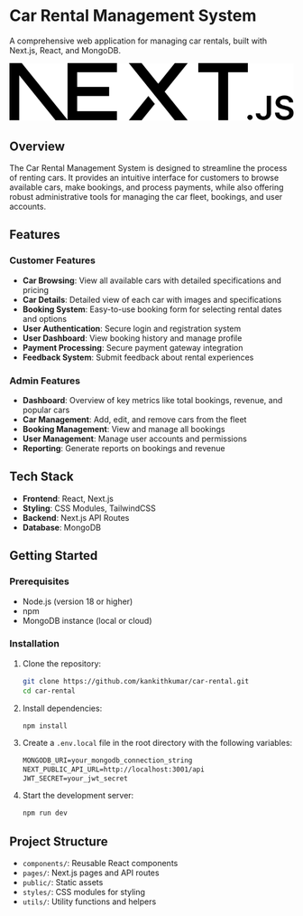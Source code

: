 # Car Rental Management System

A comprehensive web application for managing car rentals, built with Next.js, React, and MongoDB.

![Car Rental Management System](public/next.svg)

## Overview

The Car Rental Management System is designed to streamline the process of renting cars. It provides an intuitive interface for customers to browse available cars, make bookings, and process payments, while also offering robust administrative tools for managing the car fleet, bookings, and user accounts.

## Features

### Customer Features
- **Car Browsing**: View all available cars with detailed specifications and pricing
- **Car Details**: Detailed view of each car with images and specifications
- **Booking System**: Easy-to-use booking form for selecting rental dates and options
- **User Authentication**: Secure login and registration system
- **User Dashboard**: View booking history and manage profile
- **Payment Processing**: Secure payment gateway integration
- **Feedback System**: Submit feedback about rental experiences

### Admin Features
- **Dashboard**: Overview of key metrics like total bookings, revenue, and popular cars
- **Car Management**: Add, edit, and remove cars from the fleet
- **Booking Management**: View and manage all bookings
- **User Management**: Manage user accounts and permissions
- **Reporting**: Generate reports on bookings and revenue

## Tech Stack

- **Frontend**: React, Next.js
- **Styling**: CSS Modules, TailwindCSS
- **Backend**: Next.js API Routes
- **Database**: MongoDB

## Getting Started

### Prerequisites

- Node.js (version 18 or higher)
- npm
- MongoDB instance (local or cloud)

### Installation

1. Clone the repository:
   ```bash
   git clone https://github.com/kankithkumar/car-rental.git
   cd car-rental
   ```

2. Install dependencies:
   ```bash
   npm install
   ```

3. Create a `.env.local` file in the root directory with the following variables:
   ```
   MONGODB_URI=your_mongodb_connection_string
   NEXT_PUBLIC_API_URL=http://localhost:3001/api
   JWT_SECRET=your_jwt_secret
   ```

4. Start the development server:
   ```bash
   npm run dev
   ```

## Project Structure

- `components/`: Reusable React components
- `pages/`: Next.js pages and API routes
- `public/`: Static assets
- `styles/`: CSS modules for styling
- `utils/`: Utility functions and helpers

